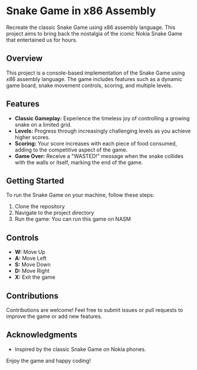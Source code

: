 # Snake Game in x86 Assembly

Recreate the classic Snake Game using x86 assembly language. This project aims to bring back the nostalgia of the iconic Nokia Snake Game that entertained us for hours.

## Overview

This project is a console-based implementation of the Snake Game using x86 assembly language. The game includes features such as a dynamic game board, snake movement controls, scoring, and multiple levels.

## Features

- **Classic Gameplay:** Experience the timeless joy of controlling a growing snake on a limited grid.
- **Levels:** Progress through increasingly challenging levels as you achieve higher scores.
- **Scoring:** Your score increases with each piece of food consumed, adding to the competitive aspect of the game.
- **Game Over:** Receive a "WASTED!" message when the snake collides with the walls or itself, marking the end of the game.

## Getting Started

To run the Snake Game on your machine, follow these steps:

1. Clone the repository
2. Navigate to the project directory
3. Run the game: You can run this game on NASM 

## Controls

- **W:** Move Up
- **A:** Move Left
- **S:** Move Down
- **D:** Move Right
- **X:** Exit the game

## Contributions

Contributions are welcome! Feel free to submit issues or pull requests to improve the game or add new features.

## Acknowledgments

- Inspired by the classic Snake Game on Nokia phones.

Enjoy the game and happy coding!
